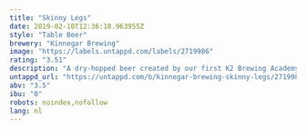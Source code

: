 ```yaml
---
title: "Skinny Legs"
date: 2019-02-10T12:36:18.963955Z
style: "Table Beer"
brewery: "Kinnegar Brewing"
image: "https://labels.untappd.com/labels/2719986"
rating: "3.51"
description: "A dry-hopped beer created by our first K2 Brewing Academy, suitable for those of us not blessed with hollow drinking legs."
untappd_url: "https://untappd.com/b/kinnegar-brewing-skinny-legs/2719986"
abv: "3.5"
ibu: "0"
robots: noindex,nofollow
lang: nl
---
```

